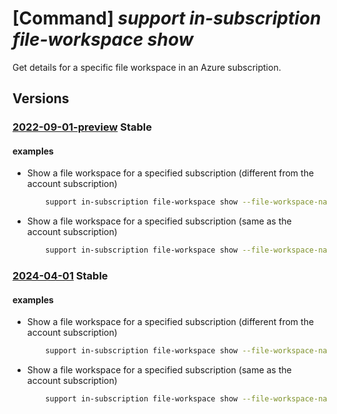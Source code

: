 # [Command] _support in-subscription file-workspace show_

Get details for a specific file workspace in an Azure subscription.

## Versions

### [2022-09-01-preview](/Resources/mgmt-plane/L3N1YnNjcmlwdGlvbnMve30vcHJvdmlkZXJzL21pY3Jvc29mdC5zdXBwb3J0L2ZpbGV3b3Jrc3BhY2VzL3t9/2022-09-01-preview.xml) **Stable**

<!-- mgmt-plane /subscriptions/{}/providers/microsoft.support/fileworkspaces/{} 2022-09-01-preview -->

#### examples

- Show a file workspace for a specified subscription (different from the account subscription)
    ```bash
        support in-subscription file-workspace show --file-workspace-name "TestWorkspaceName" --subscription "TestSubscription"
    ```

- Show a file workspace for a specified subscription (same as the account subscription)
    ```bash
        support in-subscription file-workspace show --file-workspace-name "TestWorkspaceName"
    ```

### [2024-04-01](/Resources/mgmt-plane/L3N1YnNjcmlwdGlvbnMve30vcHJvdmlkZXJzL21pY3Jvc29mdC5zdXBwb3J0L2ZpbGV3b3Jrc3BhY2VzL3t9/2024-04-01.xml) **Stable**

<!-- mgmt-plane /subscriptions/{}/providers/microsoft.support/fileworkspaces/{} 2024-04-01 -->

#### examples

- Show a file workspace for a specified subscription (different from the account subscription)
    ```bash
        support in-subscription file-workspace show --file-workspace-name "TestWorkspaceName" --subscription "TestSubscription"
    ```

- Show a file workspace for a specified subscription (same as the account subscription)
    ```bash
        support in-subscription file-workspace show --file-workspace-name "TestWorkspaceName"
    ```
